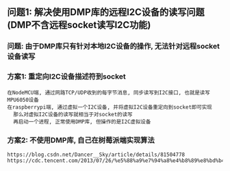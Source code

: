 
## 问题1: 解决使用DMP库的远程I2C设备的读写问题(DMP不含远程socket读写I2C功能)
### 问题: 由于DMP库只有针对本地I2C设备的操作, 无法针对远程socket设备读写

### 方案1: 重定向I2C设备描述符到socket
    在NodeMCU端, 通过网路TCP/UDP收到的每字节消息, 同步读写到I2C接口, 也就是读写MPU6050设备
    在raspberrypi端, 通过虚拟一个I2C设备, 并将虚拟I2C设备重定向到socket即可实现
      那么对虚拟I2C设备的读写就相当于对socket的读写
      再启动一个进程, 正常使用DMP库, 但操作的是I2C虚拟设备

### 方案2: 不使用DMP库, 自己在树莓派端实现算法
    https://blog.csdn.net/Dancer__Sky/article/details/81504778
    https://cdc.tencent.com/2013/07/26/%e5%88%a9%e7%94%a8%e4%b8%89%e8%bd%b4%e5%8a%a0%e9%80%9f%e5%99%a8%e7%9a%84%e8%ae%a1%e6%ad%a5%e6%b5%8b%e7%ae%97%e6%96%b9%e6%b3%95/


